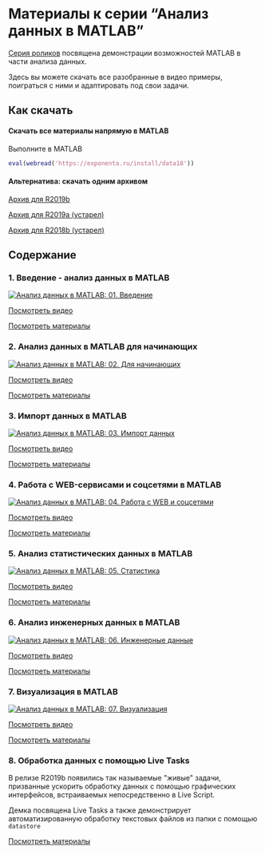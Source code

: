 # Материалы к серии “Анализ данных в MATLAB”

[Серия роликов](https://www.youtube.com/playlist?list=PLmu_y3-DV2_nPReLswuy-4C-aA6lWcgM6) посвящена демонстрации возможностей MATLAB в части анализа данных.

Здесь вы можете скачать все разобранные в видео примеры, поиграться с ними и адаптировать под свои задачи.

## Как скачать

#### Скачать все материалы напрямую в MATLAB

Выполните в MATLAB

```MATLAB
eval(webread('https://exponenta.ru/install/data18'))
```

#### Альтернатива: скачать одним архивом

[Архив для R2019b](https://github.com/ETMC-Exponenta/Data-Analysis-in-MATLAB-2018/archive/master.zip)

[Архив для R2019a (устарел)](https://github.com/ETMC-Exponenta/Data-Analysis-in-MATLAB-2018/archive/v1.2.zip)

[Архив для R2018b (устарел)](https://github.com/ETMC-Exponenta/Data-Analysis-in-MATLAB-2018/archive/v1.0.zip)


## Содержание

### 1. Введение - анализ данных в MATLAB

[![Анализ данных в MATLAB: 01. Введение](http://img.youtube.com/vi/1d823SnprCY/mqdefault.jpg)](http://www.youtube.com/watch?v=1d823SnprCY)

[Посмотреть видео](http://www.youtube.com/watch?v=1d823SnprCY)

[Посмотреть материалы](https://github.com/ETMC-Exponenta/Data-Analysis-in-MATLAB-2018/blob/master/1_Intro/analysis_intro.pdf)


### 2. Анализ данных в MATLAB для начинающих

[![Анализ данных в MATLAB: 02. Для начинающих](http://img.youtube.com/vi/pRn5Q8QlVTM/mqdefault.jpg)](http://www.youtube.com/watch?v=pRn5Q8QlVTM)

[Посмотреть видео](http://www.youtube.com/watch?v=pRn5Q8QlVTM)

[Посмотреть материалы](https://github.com/ETMC-Exponenta/Data-Analysis-in-MATLAB-2018/blob/master/2_Start/gui_analysis.pdf)

### 3. Импорт данных в MATLAB

[![Анализ данных в MATLAB: 03. Импорт данных](http://img.youtube.com/vi/-vte8rEzDiI/mqdefault.jpg)](http://www.youtube.com/watch?v=-vte8rEzDiI)

[Посмотреть видео](http://www.youtube.com/watch?v=-vte8rEzDiI)

[Посмотреть материалы](https://github.com/ETMC-Exponenta/Data-Analysis-in-MATLAB-2018/blob/master/3_Import/import_data.pdf)

### 4. Работа с WEB-сервисами и соцсетями в MATLAB

[![Анализ данных в MATLAB: 04. Работа с WEB и соцсетями](http://img.youtube.com/vi/0RtXAeE6TKo/mqdefault.jpg)](http://www.youtube.com/watch?v=0RtXAeE6TKo)

[Посмотреть видео](http://www.youtube.com/watch?v=0RtXAeE6TKo)

[Посмотреть материалы](https://github.com/ETMC-Exponenta/Data-Analysis-in-MATLAB-2018/blob/master/4_WEB/web_services.pdf)

### 5. Анализ статистических данных в MATLAB

[![Анализ данных в MATLAB: 05. Статистика](http://img.youtube.com/vi/bm2CyGGKVxM/mqdefault.jpg)](http://www.youtube.com/watch?v=bm2CyGGKVxM)

[Посмотреть видео](http://www.youtube.com/watch?v=bm2CyGGKVxM)

[Посмотреть материалы](https://github.com/ETMC-Exponenta/Data-Analysis-in-MATLAB-2018/blob/master/5_Statistics/analyze_friends.pdf)

### 6. Анализ инженерных данных в MATLAB

[![Анализ данных в MATLAB: 06. Инженерные данные](http://img.youtube.com/vi/8q57MA7qkcc/mqdefault.jpg)](http://www.youtube.com/watch?v=8q57MA7qkcc)

[Посмотреть видео](http://www.youtube.com/watch?v=8q57MA7qkcc)

[Посмотреть материалы](https://github.com/ETMC-Exponenta/Data-Analysis-in-MATLAB-2018/blob/master/6_Engineering/signals_analysis.pdf)

### 7. Визуализация в MATLAB

[![Анализ данных в MATLAB: 07. Визуализация](http://img.youtube.com/vi/BZXTysdoC7I/mqdefault.jpg)](http://www.youtube.com/watch?v=BZXTysdoC7I)

[Посмотреть видео](http://www.youtube.com/watch?v=BZXTysdoC7I)

[Посмотреть материалы](https://github.com/ETMC-Exponenta/Data-Analysis-in-MATLAB-2018/blob/master/7_Visualization/vis_data.pdf)


### 8. Обработка данных с помощью Live Tasks

В релизе R2019b появились так называемые "живые" задачи, призванные ускорить обработку данных с помощью графических интерфейсов, встраиваемых непосредственно в Live Script.

Демка посвящена Live Tasks а также демонстрирует автоматизированную обработку текстовых файлов из папки с помощью `datastore`

[Посмотреть материалы](https://github.com/ETMC-Exponenta/Data-Analysis-in-MATLAB-2018/blob/master/8_Live_Tasks/live_tasks_processing.pdf)
